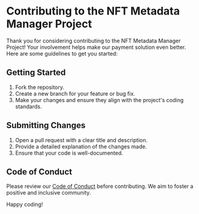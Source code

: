 # Contributing to the NFT Metadata Manager Project

Thank you for considering contributing to the NFT Metadata Manager Project! Your involvement helps make our payment solution even better. Here are some guidelines to get you started:

## Getting Started

1. Fork the repository.
2. Create a new branch for your feature or bug fix.
3. Make your changes and ensure they align with the project's coding standards.

## Submitting Changes

1. Open a pull request with a clear title and description.
2. Provide a detailed explanation of the changes made.
3. Ensure that your code is well-documented.

## Code of Conduct

Please review our [Code of Conduct](code_of_conduct.md) before contributing. We aim to foster a positive and inclusive community.

Happy coding!
